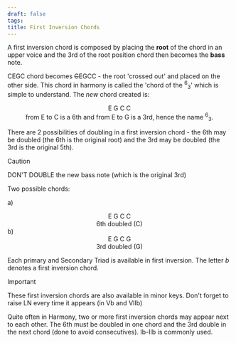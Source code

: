 ```yaml
---
draft: false
tags:
title: First Inversion Chords
---
```


A first inversion chord is composed by placing the **root** of the chord in an upper voice and the 3rd of the root position chord then becomes the **bass** note.

CEGC chord becomes ~~C~~EGCC - the root 'crossed out' and placed on the other side. This chord in harmony is called the 'chord of the <sup>6</sup><sub>3</sub>' which is simple to understand. The *new* chord created is:

<center>E  G  C  C</center>

<center>from E to C is a 6th and from E to G is a 3rd, hence the name <sup>6</sup><sub>3</sub>.
</center>

There are 2 possibilities of doubling in a first inversion chord - the 6th may be doubled (the 6th is the original root) and the 3rd may be doubled (the 3rd is the original 5th).

> [!Caution]
> DON'T DOUBLE the new bass note (which is the original 3rd)

Two possible chords:

a)

<center>E  G  C  C</center>
<center>6th doubled (C)</center>
b)
<center>E  G  C  G</center>
<center>3rd doubled (G)</center>

Each primary and Secondary Triad is available in first inversion. The letter *b* denotes a first inversion chord.

> [!Important]
> These first inversion chords are also available in minor keys. Don't forget to raise LN every time it appears (in Vb and VIIb)

Quite often in Harmony, two or more first inversion chords may appear next to each other. The 6th must be doubled in one chord and the 3rd double in the next chord (done to avoid consecutives). Ib-IIb is commonly used.

